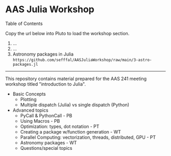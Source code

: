 # AAS Julia Workshop

Table of Contents

Copy the url below into Pluto to load the workshop section.

1. ...
2. ...
3. Astronomy packages in Julia `https://github.com/sefffal/AASJuliaWorkshop/raw/main/3-astro-packages.jl`



-----
This repository contains material prepared for the AAS 241 meeting workshop titled "introduction to Julia".


* Basic Concepts
    * Plotting
    * Multiple dispatch (Julia) vs single dispatch (Python)
* Advanced topics
  * PyCall & PythonCall - PB
  * Using Macros - PB
  * Optimization: types, dot notation - PT
  * Creating a package w/function generation - WT
  * Parallel Computing: vectorization, threads, distributed, GPU - PT
  * Astronomy packages - WT
  * Questions/special topics
